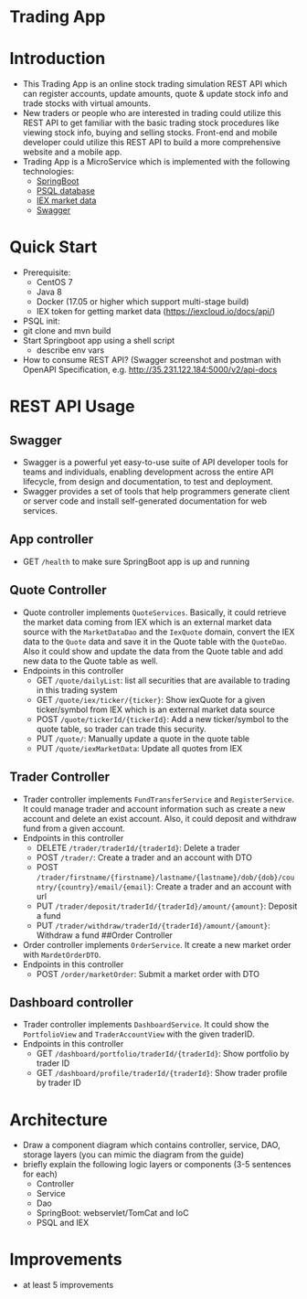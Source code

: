 # Trading App
# Introduction
- This Trading App is an online stock trading simulation REST API which can register accounts, update amounts, quote & update stock info 
and trade stocks with virtual amounts.
- New traders or people who are interested in trading could utilize this REST API to get familiar with the basic trading stock procedures like viewing stock info, 
buying and selling stocks. Front-end and mobile developer could utilize this REST API to build a more comprehensive website and a mobile app.
- Trading App is a MicroService which is implemented with the following technologies:
    * [SpringBoot](https://spring.io/projects/spring-boot)
    * [PSQL database](https://www.postgresql.org/)
    * [IEX market data](https://iexcloud.io/)
    * [Swagger](https://swagger.io/)
# Quick Start
* Prerequisite:
    * CentOS 7  
    * Java 8  
    * Docker (17.05 or higher which support multi-stage build)  
    * IEX token for getting market data (https://iexcloud.io/docs/api/)  
* PSQL init:
* git clone and mvn build
* Start Springboot app using a shell script
  - describe env vars
* How to consume REST API? (Swagger screenshot and postman with OpenAPI Specification, e.g. http://35.231.122.184:5000/v2/api-docs

# REST API Usage
## Swagger
* Swagger is a powerful yet easy-to-use suite of API developer tools for teams and individuals, enabling development across the entire API lifecycle, from design and documentation, to test and deployment.
* Swagger provides a set of tools that help programmers generate client or server code and install self-generated documentation for web services.
## App controller
- GET `/health` to make sure SpringBoot app is up and running
## Quote Controller
- Quote controller implements `QuoteServices`. Basically, it could retrieve the market data coming from IEX which is an external market data source with the `MarketDataDao` and the `IexQuote` domain, 
convert the IEX data to the `Quote` data and save it in the Quote table with the `QuoteDao`. Also it could show and update the data from the Quote table and add new data to the Quote table as well.
- Endpoints in this controller
  - GET `/quote/dailyList`: list all securities that are available to trading in this trading system
  - GET `/quote/iex/ticker/{ticker}`: Show iexQuote for a given ticker/symbol from IEX which is an external market data source
  - POST `/quote/tickerId/{tickerId}`: Add a new ticker/symbol to the quote table, so trader can trade this security.
  - PUT `/quote/`: Manually update a quote in the quote table
  - PUT `/quote/iexMarketData`: Update all quotes from IEX
## Trader Controller
- Trader controller implements `FundTransferService` and `RegisterService`. It could manage trader and account information such as create a new account and delete an exist account.
Also, it could deposit and withdraw fund from a given account.
- Endpoints in this controller
  - DELETE `/trader/traderId/{traderId}`: Delete a trader
  - POST `/trader/`: Create a trader and an account with DTO
  - POST `/trader/firstname/{firstname}/lastname/{lastname}/dob/{dob}/country/{country}/email/{email}`: Create a trader and an account with url
  - PUT `/trader/deposit/traderId/{traderId}/amount/{amount}`: Deposit a fund
  - PUT `/trader/withdraw/traderId/{traderId}/amount/{amount}`: Withdraw a fund
##Order Controller
- Order controller implements `OrderService`. It create a new market order with `MardetOrderDTO`.
- Endpoints in this controller
  - POST `/order/marketOrder`: Submit a market order with DTO
## Dashboard controller
- Trader controller implements `DashboardService`. It could show the `PortfolioView` and `TraderAccountView` with the given traderID.
- Endpoints in this controller
  - GET `/dashboard/portfolio/traderId/{traderId}`: Show portfolio by trader ID
  - GET `/dashboard/profile/traderId/{traderId}`: Show trader profile by trader ID

# Architecture
- Draw a component diagram which contains controller, service, DAO, storage layers (you can mimic the diagram from the guide)
- briefly explain the following logic layers or components (3-5 sentences for each)
  - Controller 
  - Service
  - Dao
  - SpringBoot: webservlet/TomCat and IoC
  - PSQL and IEX

# Improvements
- at least 5 improvements
